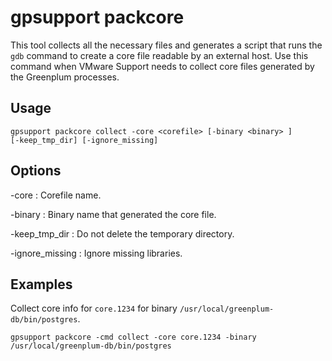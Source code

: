 # gpsupport packcore

This tool collects all the necessary files and generates a script that runs the `gdb` command to create a core file readable by an external host. Use this command when VMware Support needs to collect core files generated by the Greenplum processes.

## Usage

```
gpsupport packcore collect -core <corefile> [-binary <binary> ] 
[-keep_tmp_dir] [-ignore_missing] 
```

## Options

-core
:   Corefile name.

-binary
:   Binary name that generated the core file.

-keep_tmp_dir
:   Do not delete the temporary directory.

-ignore_missing
:   Ignore missing libraries.

## Examples

Collect core info for `core.1234` for binary `/usr/local/greenplum-db/bin/postgres`.

```
gpsupport packcore -cmd collect -core core.1234 -binary /usr/local/greenplum-db/bin/postgres
```

